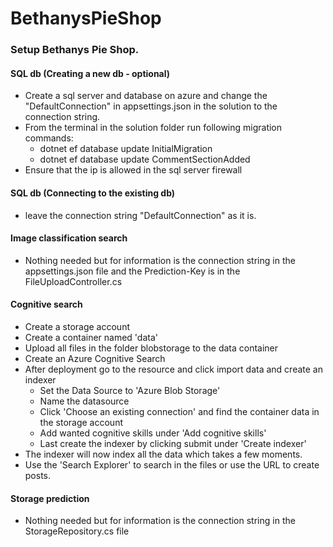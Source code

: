 # BethanysPieShop


### Setup Bethanys Pie Shop.

#### SQL db (Creating a new db - optional)
- Create a sql server and database on azure and change the "DefaultConnection" in appsettings.json in the solution to the connection string.
- From the terminal in the solution folder run following migration commands:  
  - dotnet ef database update InitialMigration
  - dotnet ef database update CommentSectionAdded 
- Ensure that the ip is allowed in the sql server firewall

#### SQL db (Connecting to the existing db)
- leave the connection string "DefaultConnection" as it is.


#### Image classification search
- Nothing needed but for information is the connection string in the appsettings.json file and the Prediction-Key is in the FileUploadController.cs

#### Cognitive search
- Create a storage account
- Create a container named 'data'
- Upload all files in the folder blobstorage to the data container
- Create an Azure Cognitive Search
- After deployment go to the resource and click import data and create an indexer
  - Set the Data Source to 'Azure Blob Storage'
  - Name the datasource 
  - Click 'Choose an existing connection' and find the container data in the storage account
  - Add wanted cognitive skills under 'Add cognitive skills'
  - Last create the indexer by clicking submit under 'Create indexer'
- The indexer will now index all the data which takes a few moments.
- Use the 'Search Explorer' to search in the files or use the URL to create posts.


#### Storage prediction
- Nothing needed but for information is the connection string in the StorageRepository.cs file


